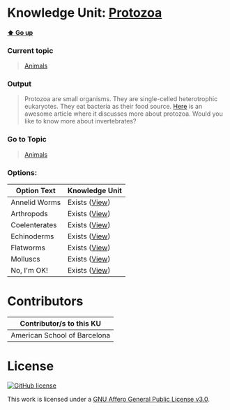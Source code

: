 # Knowledge Unit: [Protozoa](../../knowledge_units/animals/protozoa.md)

#### [:arrow_up: Go up](../../topics/animals.md)
### Current topic
> [Animals](../../topics/animals.md)
### Output
> Protozoa are small organisms. They are single-celled heterotrophic eukaryotes. They eat bacteria as their food source. [Here](https://www.ddcdolphin.com/blog/what-are-protozoa/) is an awesome article where it discusses more about protozoa. Would you like to know more about invertebrates?
### Go to Topic
> [Animals](../../topics/animals.md)

### Options: 

| Option Text | Knowledge Unit |
| - | - |  
| Annelid Worms  |  Exists ([View](../../knowledge_units/animals/annelid-worms.md))  |  
| Arthropods  |  Exists ([View](../../knowledge_units/animals/arthropods.md))  |  
| Coelenterates  |  Exists ([View](../../knowledge_units/animals/coelenterates.md))  |  
| Echinoderms  |  Exists ([View](../../knowledge_units/animals/echinoderms.md))  |  
| Flatworms  |  Exists ([View](../../knowledge_units/animals/flatworms.md))  |  
| Molluscs  |  Exists ([View](../../knowledge_units/animals/molluscs.md))  |  
| No, I&#039;m OK!  |  Exists ([View](../../knowledge_units/animals/no-im-ok.md))  | 

# Contributors

| Contributor/s to this KU |
| - | 
| American School of Barcelona |

# License
[![GitHub license](https://img.shields.io/github/license/inbrainz/cerebro)](https://github.com/inbrainz/cerebro/blob/master/LICENSE)

This work is licensed under a [GNU Affero General Public License v3.0](https://www.gnu.org/licenses/agpl-3.0.txt).